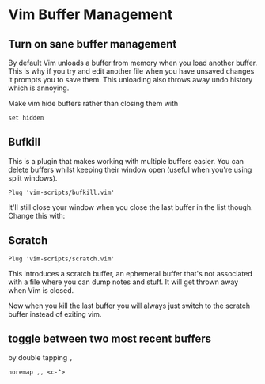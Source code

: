 # Vim Buffer Management

## Turn on sane buffer management

By default Vim unloads a buffer from memory when you load another buffer. This
is why if you try and edit another file when you have unsaved changes it prompts
you to save them. This unloading also throws away undo history which is annoying.

Make vim hide buffers rather than closing them with

```vimscript
set hidden
```
## Bufkill

This is a plugin that makes working with multiple buffers easier. You can delete
buffers whilst keeping their window open (useful when you're using split
windows).

```vimscript
Plug 'vim-scripts/bufkill.vim'
```

It'll still close your window when you close the last buffer in the list though. Change this with:

## Scratch

```vimscript
Plug 'vim-scripts/scratch.vim'
```

This introduces a scratch buffer, an ephemeral buffer that's not associated with
a file where you can dump notes and stuff. It will get thrown away when Vim is
closed.

Now when you kill the last buffer you will always just switch to the scratch
buffer instead of exiting vim.

## toggle between two most recent buffers

by double tapping `,`

```vimscript
noremap ,, <c-^>
```